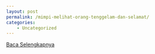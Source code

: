 ```yaml
---
layout: post
permalink: /mimpi-melihat-orang-tenggelam-dan-selamat/
categories:
    - Uncategorized
---
```


[Baca Selengkapnya](/09)